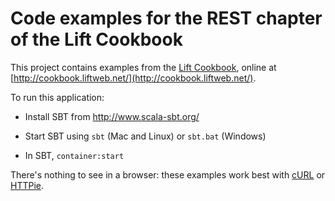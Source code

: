 Code examples for the REST chapter of the Lift Cookbook
================================================

This project contains examples from the [Lift Cookbook](http://shop.oreilly.com/product/0636920029151.do), online at [http://cookbook.liftweb.net/](http://cookbook.liftweb.net/).

To run this application:

* Install SBT from http://www.scala-sbt.org/

* Start SBT using `sbt` (Mac and Linux) or `sbt.bat` (Windows)

* In SBT, `container:start`

There's nothing to see in a browser: these examples work best with [cURL](http://curl.haxx.se/) or [HTTPie](http://httpie.org).
